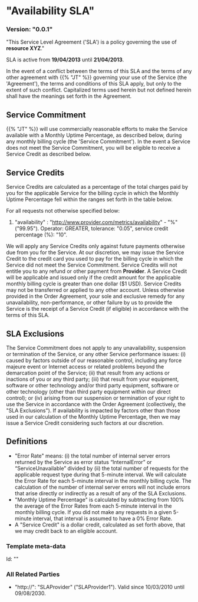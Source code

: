 # "Availability SLA"
### Version: "0.0.1"

"This Service Level Agreement ('SLA') is a policy governing the use of **resource XYZ**." 

SLA is active from **19/04/2013** until **21/04/2013**.

In the event of a conflict between the terms of this SLA and the terms of any other agreement with {{% "JT" %}} governing your use of the Service (the 'Agreement'), the terms and conditions of this SLA apply, but only to the extent of such conflict. Capitalized terms used herein but not defined herein shall have the meanings set forth in the Agreement.

## Service Commitment
{{% "JT" %}} will use commercially reasonable efforts to make the Service available with a Monthly Uptime Percentage, as described below, during any monthly billing cycle (the 'Service Commitment'). In the event a Service does not meet the Service Commitment, you will be eligible to receive a Service Credit as described below.

## Service Credits
Service Credits are calculated as a percentage of the total charges paid by you for the applicable Service for the billing cycle in which the Monthly Uptime Percentage fell within the ranges set forth in the table below.

For all requests not otherwise specified below:

1. "availability" : "http://www.provider.com/metrics/availability" - "%" ("99.95"). Operator: GREATER, tolerance: "0.05", service credit percentage (%): "10".

We will apply any Service Credits only against future payments otherwise due from you for the Service. At our discretion, we may issue the Service Credit to the credit card you used to pay for the billing cycle in which the Service did not meet the Service Commitment. Service Credits will not entitle you to any refund or other payment from **Provider**. A Service Credit will be applicable and issued only if the credit amount for the applicable monthly billing cycle is greater than one dollar ($1 USD). Service Credits may not be transferred or applied to any other account. Unless otherwise provided in the Order Agreement, your sole and exclusive remedy for any unavailability, non-performance, or other failure by us to provide the Service is the receipt of a Service Credit (if eligible) in accordance with the terms of this SLA.

## SLA Exclusions
The Service Commitment does not apply to any unavailability, suspension or termination of the Service, or any other Service performance issues: (i) caused by factors outside of our reasonable control, including any force majeure event or Internet access or related problems beyond the demarcation point of the Service; (ii) that result from any actions or inactions of you or any third party; (iii) that result from your equipment, software or other technology and/or third party equipment, software or other technology (other than third party equipment within our direct control); or (iv) arising from our suspension or termination of your right to use the Service in accordance with the Order Agreement (collectively, the "SLA Exclusions"). If availability is impacted by factors other than those used in our calculation of the Monthly Uptime Percentage, then we may issue a Service Credit considering such factors at our discretion.

## Definitions
- "Error Rate" means: (i) the total number of internal server errors returned by the Service as error status “InternalError” or “ServiceUnavailable” divided by (ii) the total number of requests for the applicable request type during that 5-minute interval. We will calculate the Error Rate for each 5-minute interval in the monthly billing cycle. The calculation of the number of internal server errors will not include errors that arise directly or indirectly as a result of any of the SLA Exclusions.
- "Monthly Uptime Percentage" is calculated by subtracting from 100% the average of the Error Rates from each 5-minute interval in the monthly billing cycle. If you did not make any requests in a given 5-minute interval, that interval is assumed to have a 0% Error Rate.
- A "Service Credit" is a dollar credit, calculated as set forth above, that we may credit back to an eligible account.

### Template meta-data
Id: ""

### All Related Parties
- "http://": "SLAProvider" ("SLAProvider1"). Valid since 10/03/2010 until 09/08/2030.